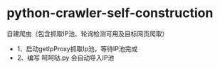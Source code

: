 # python-crawler-self-construction
自建爬虫（包含抓取IP池、轮询检测可用及目标网页爬取）

* 1、启动getIpProxy抓取Ip池，等待IP池完成
* 2、编写 呵呵哒.py  会自动导入IP池
